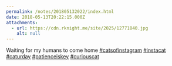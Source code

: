 ```yaml
---
permalink: /notes/201805132022/index.html
date: 2018-05-13T20:22:15.000Z
attachments:
  - url: https://cdn.rknight.me/site/2025/12771840.jpg
    alt: null
---
```


Waiting for my humans to come home <a href="https://pixelfed.social/discover/tags/catsofinstagram?src=hash" title="#catsofinstagram" class="u-url hashtag" rel="external nofollow noopener">#catsofinstagram</a> <a href="https://pixelfed.social/discover/tags/instacat?src=hash" title="#instacat" class="u-url hashtag" rel="external nofollow noopener">#instacat</a> <a href="https://pixelfed.social/discover/tags/caturday?src=hash" title="#caturday" class="u-url hashtag" rel="external nofollow noopener">#caturday</a> <a href="https://pixelfed.social/discover/tags/patienceiskey?src=hash" title="#patienceiskey" class="u-url hashtag" rel="external nofollow noopener">#patienceiskey</a> <a href="https://pixelfed.social/discover/tags/curiouscat?src=hash" title="#curiouscat" class="u-url hashtag" rel="external nofollow noopener">#curiouscat</a>
